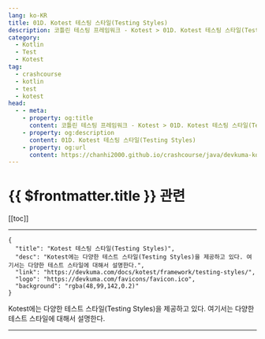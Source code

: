 ```yaml
---
lang: ko-KR
title: 01D. Kotest 테스팅 스타일(Testing Styles)
description: 코틀린 테스팅 프레임워크 - Kotest > 01D. Kotest 테스팅 스타일(Testing Styles)
category: 
  - Kotlin
  - Test
  - Kotest
tag: 
  - crashcourse
  - kotlin
  - test
  - kotest
head:
  - - meta:
    - property: og:title
      content: 코틀린 테스팅 프레임워크 - Kotest > 01D. Kotest 테스팅 스타일(Testing Styles)
    - property: og:description
      content: 01D. Kotest 테스팅 스타일(Testing Styles)
    - property: og:url
      content: https://chanhi2000.github.io/crashcourse/java/devkuma-kotest/01-kotest-framework/01D.html
---
```


# {{ $frontmatter.title }} 관련

[[toc]]

---

```component VPCard
{
  "title": "Kotest 테스팅 스타일(Testing Styles)",
  "desc": "Kotest에는 다양한 테스트 스타일(Testing Styles)을 제공하고 있다. 여기서는 다양한 테스트 스타일에 대해서 설명한다.",
  "link": "https://devkuma.com/docs/kotest/framework/testing-styles/",
  "logo": "https://devkuma.com/favicons/favicon.ico",
  "background": "rgba(48,99,142,0.2)"
}
```

Kotest에는 다양한 테스트 스타일(Testing Styles)을 제공하고 있다. 여기서는 다양한 테스트 스타일에 대해서 설명한다.

---

<TagLinks />
